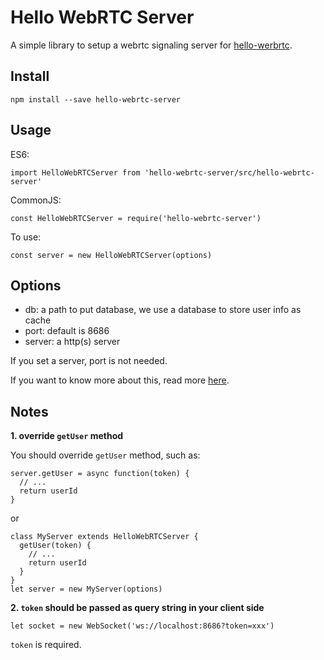 # Hello WebRTC Server

A simple library to setup a webrtc signaling server for [hello-werbrtc](https://github.com/tangshuang/hello-webrtc).

## Install

```
npm install --save hello-webrtc-server
```

## Usage

ES6:

```
import HelloWebRTCServer from 'hello-webrtc-server/src/hello-webrtc-server'
```

CommonJS:

```
const HelloWebRTCServer = require('hello-webrtc-server')
```

To use:

```
const server = new HelloWebRTCServer(options)
```

## Options

- db: a path to put database, we use a database to store user info as cache
- port: default is 8686
- server: a http(s) server

If you set a server, port is not needed.

If you want to know more about this, read more [here](https://github.com/websockets/ws).

## Notes

**1. override `getUser` method**

You should override `getUser` method, such as:

```
server.getUser = async function(token) {
  // ...
  return userId
}
```

or 

```
class MyServer extends HelloWebRTCServer {
  getUser(token) {
    // ...
    return userId
  }
}
let server = new MyServer(options)
```

**2. `token` should be passed as query string in your client side**

```
let socket = new WebSocket('ws://localhost:8686?token=xxx')
```

`token` is required.
